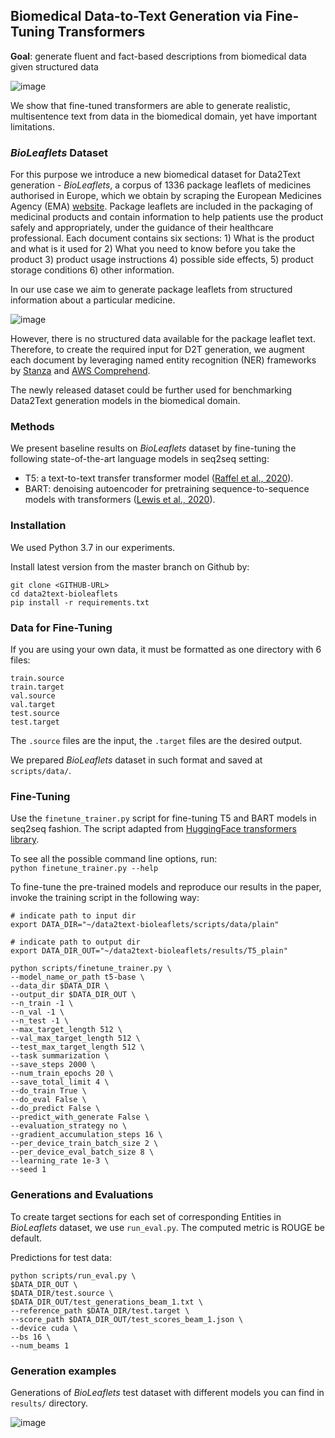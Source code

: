 ## Biomedical Data-to-Text Generation via Fine-Tuning Transformers

**Goal**: generate fluent and fact-based descriptions from biomedical data given structured data

![image](https://user-images.githubusercontent.com/14000852/120023051-8dacd280-bfed-11eb-81ae-eeae88c8f79a.png)

We show that fine-tuned transformers are able to generate realistic, multisentence text from data in the biomedical domain, yet have important limitations.  

### *BioLeaflets* Dataset

For this purpose we introduce a new biomedical dataset for Data2Text generation - *BioLeaflets*, a corpus of 1336 package leaflets of medicines authorised in Europe, which we obtain by scraping the European Medicines Agency (EMA) [website](https://www.ema.europa.eu/en/glossary/package-leaflet). 
Package leaflets are included in the packaging of medicinal products and contain information to help patients use the product safely and appropriately, under the guidance of their healthcare professional. 
Each document contains six sections: 1) What is the product and what is it used for 2) What you need to know before you take the product 3) product usage instructions 4) possible side effects, 5) product storage conditions 6) other information. 

In our use case we aim to generate package leaflets from structured information about a particular medicine.

![image](https://user-images.githubusercontent.com/14000852/120022403-a7014f00-bfec-11eb-81c9-31325fdc3620.png)


However, there is no structured data available for the package leaflet text. 
Therefore, to create the required input for D2T generation, we augment each document by leveraging named entity recognition (NER) frameworks by [Stanza](https://github.com/stanfordnlp/stanza) and [AWS Comprehend](https://aws.amazon.com/comprehend/).  

The newly released dataset could be further used for benchmarking Data2Text generation models in the biomedical domain. 

### Methods

We present baseline results on *BioLeaflets* dataset by fine-tuning the following state-of-the-art language models in seq2seq setting:   
- T5: a text-to-text transfer transformer model ([Raffel et al., 2020](https://arxiv.org/pdf/1910.10683.pdf)).  
- BART: denoising autoencoder for pretraining sequence-to-sequence models with transformers ([Lewis et al., 2020](https://arxiv.org/pdf/1910.13461.pdf)).  


### Installation
We used Python 3.7 in our experiments.  

Install latest version from the master branch on Github by:
```
git clone <GITHUB-URL>
cd data2text-bioleaflets
pip install -r requirements.txt
```

### Data for Fine-Tuning

If you are using your own data, it must be formatted as one directory with 6 files:   
```
train.source
train.target
val.source
val.target
test.source
test.target
```

The `.source` files are the input, the `.target` files are the desired output.   

We prepared *BioLeaflets* dataset in such format and saved at `scripts/data/`.

### Fine-Tuning

Use the `finetune_trainer.py` script for fine-tuning T5 and BART models in seq2seq fashion. The script adapted from [HuggingFace transformers library](https://github.com/huggingface/transformers).   

To see all the possible command line options, run:   
`python finetune_trainer.py --help`


To fine-tune the pre-trained models and reproduce our results in the paper, invoke the training script in the following way:   

```
# indicate path to input dir
export DATA_DIR="~/data2text-bioleaflets/scripts/data/plain"

# indicate path to output dir
export DATA_DIR_OUT="~/data2text-bioleaflets/results/T5_plain"
```

```
python scripts/finetune_trainer.py \
--model_name_or_path t5-base \
--data_dir $DATA_DIR \
--output_dir $DATA_DIR_OUT \
--n_train -1 \
--n_val -1 \
--n_test -1 \
--max_target_length 512 \
--val_max_target_length 512 \
--test_max_target_length 512 \
--task summarization \
--save_steps 2000 \
--num_train_epochs 20 \
--save_total_limit 4 \
--do_train True \
--do_eval False \
--do_predict False \
--predict_with_generate False \
--evaluation_strategy no \
--gradient_accumulation_steps 16 \
--per_device_train_batch_size 2 \
--per_device_eval_batch_size 8 \
--learning_rate 1e-3 \
--seed 1
```

### Generations and Evaluations
To create target sections for each set of corresponding Entities in *BioLeaflets* dataset, we use `run_eval.py`. 
The computed metric is ROUGE be default.   

Predictions for test data:     
```
python scripts/run_eval.py \
$DATA_DIR_OUT \
$DATA_DIR/test.source \
$DATA_DIR_OUT/test_generations_beam_1.txt \
--reference_path $DATA_DIR/test.target \
--score_path $DATA_DIR_OUT/test_scores_beam_1.json \
--device cuda \
--bs 16 \
--num_beams 1
```




### Generation examples

Generations of *BioLeaflets* test dataset with different models you can find in `results/` directory.  

![image](https://user-images.githubusercontent.com/14000852/120937066-a747cb80-c70b-11eb-8155-2b3c72a69326.png)
